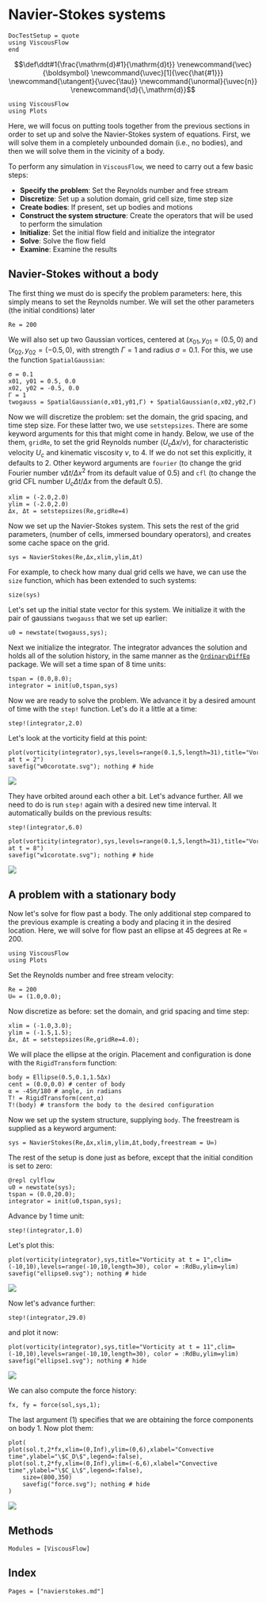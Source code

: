 # Navier-Stokes systems

```@meta
DocTestSetup = quote
using ViscousFlow
end
```

```math
\def\ddt#1{\frac{\mathrm{d}#1}{\mathrm{d}t}}

\renewcommand{\vec}{\boldsymbol}
\newcommand{\uvec}[1]{\vec{\hat{#1}}}
\newcommand{\utangent}{\uvec{\tau}}
\newcommand{\unormal}{\uvec{n}}

\renewcommand{\d}{\,\mathrm{d}}
```


```@setup create
using ViscousFlow
using Plots
```

Here, we will focus on putting tools together from the previous sections in order to set up and solve the Navier-Stokes system of equations. First, we will solve them in a completely unbounded domain (i.e., no bodies), and then we will solve them in the vicinity of a body.

To perform any simulation in `ViscousFlow`, we need to carry out a few basic steps:
* **Specify the problem**: Set the Reynolds number and free stream
* **Discretize**: Set up a solution domain, grid cell size, time step size
* **Create bodies**: If present, set up bodies and motions
* **Construct the system structure**: Create the operators that will be used to perform the simulation
* **Initialize**: Set the initial flow field and initialize the integrator
* **Solve**: Solve the flow field
* **Examine**: Examine the results

## Navier-Stokes without a body

The first thing we must do is specify the problem parameters: here, this simply means to set the Reynolds number. We will set the other parameters (the initial conditions) later

```@repl corotate
Re = 200
```

We will also set up two Gaussian vortices, centered at $(x_{01},y_{01} = (0.5,0)$
and $(x_{02},y_{02} = (-0.5,0)$, with strength $\Gamma = 1$ and radius $\sigma = 0.1$.
For this, we use the function `SpatialGaussian`:

```@repl corotate
σ = 0.1
x01, y01 = 0.5, 0.0
x02, y02 = -0.5, 0.0
Γ = 1
twogauss = SpatialGaussian(σ,x01,y01,Γ) + SpatialGaussian(σ,x02,y02,Γ)
```

Now we will discretize the problem: set the domain, the grid spacing, and time step size.
For these latter two, we use `setstepsizes`. There are some keyword arguments for this
that might come in handy. Below, we use of the them, `gridRe`, to set the grid
Reynolds number ($U_c\Delta x/\nu$), for characteristic velocity $U_c$ and
kinematic viscosity $\nu$, to 4. If we do not set this explicitly, it defaults to 2.
Other keyword arguments are `fourier` (to change the grid Fourier number $\nu\Delta t/\Delta x^2$
  from its default value of 0.5) and `cfl` (to change the grid CFL number $U_c\Delta t/\Delta x$
  from the default 0.5).

```@repl corotate
xlim = (-2.0,2.0)
ylim = (-2.0,2.0)
Δx, Δt = setstepsizes(Re,gridRe=4)
```

Now we set up the Navier-Stokes system. This sets the rest of the grid parameters,
(number of cells, immersed boundary operators), and creates some cache space on the grid.

```@repl corotate
sys = NavierStokes(Re,Δx,xlim,ylim,Δt)
```

For example, to check how many dual grid cells we have, we can use the `size` function, which has been extended to such systems:

```@repl corotate
size(sys)
```

Let's set up the initial state vector for this system. We initialize it with the
pair of gaussians `twogauss` that we set up earlier:

```@repl corotate
u0 = newstate(twogauss,sys);
```

Next we initialize the integrator. The integrator advances the solution and holds all
of the solution history, in the same manner as the
[`OrdinaryDiffEq`](https://github.com/SciML/OrdinaryDiffEq.jl) package. We will set a
time span of 8 time units:

```@repl corotate
tspan = (0.0,8.0);
integrator = init(u0,tspan,sys)
```

Now we are ready to solve the problem. We advance it by a desired amount of time
with the `step!` function. Let's do it a little at a time:

```@repl corotate
step!(integrator,2.0)
```

Let's look at the vorticity field at this point:

```@repl corotate
plot(vorticity(integrator),sys,levels=range(0.1,5,length=31),title="Vorticity at t = 2")
savefig("w0corotate.svg"); nothing # hide
```
![](w0corotate.svg)

They have orbited around each other a bit. Let's advance further. All we need
to do is run `step!` again with a desired new time interval. It automatically
builds on the previous results:

```@repl corotate
step!(integrator,6.0)
```

```@repl corotate
plot(vorticity(integrator),sys,levels=range(0.1,5,length=31),title="Vorticity at t = 8")
savefig("w1corotate.svg"); nothing # hide
```
![](w1corotate.svg)

## A problem with a stationary body

Now let's solve for flow past a body. The only additional step compared to the
previous example is creating a body and placing it in the desired location. Here, we will
solve for flow past an ellipse at 45 degrees at Re = 200.

```@setup cylflow
using ViscousFlow
using Plots
```

Set the Reynolds number and free stream velocity:
```@repl cylflow
Re = 200
U∞ = (1.0,0.0);
```

Now discretize as before: set the domain, and grid spacing and time step:
```@repl cylflow
xlim = (-1.0,3.0);
ylim = (-1.5,1.5);
Δx, Δt = setstepsizes(Re,gridRe=4.0);
```

We will place the ellipse at the origin. Placement and configuration is done with the `RigidTransform`
function:

```@repl cylflow
body = Ellipse(0.5,0.1,1.5Δx)
cent = (0.0,0.0) # center of body
α = -45π/180 # angle, in radians
T! = RigidTransform(cent,α)
T!(body) # transform the body to the desired configuration
```


Now we set up the system structure, supplying `body`. The freestream is supplied as
a keyword argument:

```@repl cylflow
sys = NavierStokes(Re,Δx,xlim,ylim,Δt,body,freestream = U∞)
```

The rest of the setup is done just as before, except that the initial condition
is set to zero:

```
@repl cylflow
u0 = newstate(sys);
tspan = (0.0,20.0);
integrator = init(u0,tspan,sys);
```

Advance by 1 time unit:
```
step!(integrator,1.0)
```

Let's plot this:

```@repl cylflow
plot(vorticity(integrator),sys,title="Vorticity at t = 1",clim=(-10,10),levels=range(-10,10,length=30), color = :RdBu,ylim=ylim)
savefig("ellipse0.svg"); nothing # hide
```
![](ellipse0.svg)

Now let's advance further:

```@repl cylflow
step!(integrator,29.0)
```

and plot it now:

```@repl cylflow
plot(vorticity(integrator),sys,title="Vorticity at t = 11",clim=(-10,10),levels=range(-10,10,length=30), color = :RdBu,ylim=ylim)
savefig("ellipse1.svg"); nothing # hide
```
![](ellipse1.svg)


We can also compute the force history:

```@repl cylflow
fx, fy = force(sol,sys,1);
```

The last argument (1) specifies that we are obtaining the force components on body 1. Now
plot them:

```@repl cylflow
plot(
plot(sol.t,2*fx,xlim=(0,Inf),ylim=(0,6),xlabel="Convective time",ylabel="\$C_D\$",legend=:false),
plot(sol.t,2*fy,xlim=(0,Inf),ylim=(-6,6),xlabel="Convective time",ylabel="\$C_L\$",legend=:false),
    size=(800,350)
    savefig("force.svg"); nothing # hide
)
```
![](force.svg)


## Methods

```@autodocs
Modules = [ViscousFlow]
```


## Index

```@index
Pages = ["navierstokes.md"]
```
